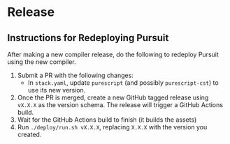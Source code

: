 # Release

## Instructions for Redeploying Pursuit

After making a new compiler release, do the following to redeploy Pursuit using the new compiler.

1. Submit a PR with the following changes:
    - In `stack.yaml`, update `purescript` (and possibly `purescript-cst`) to use its new version.
1. Once the PR is merged, create a new GitHub tagged release using `vX.X.X` as the version schema. The release will trigger a GitHub Actions build.
1. Wait for the GitHub Actions build to finish (it builds the assets)
1. Run `./deploy/run.sh vX.X.X`, replacing `X.X.X` with the version you created.
